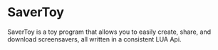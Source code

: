 # SaverToy
SaverToy is a toy program that allows you to easily create, share, and download screensavers, all written in a consistent LUA Api.
